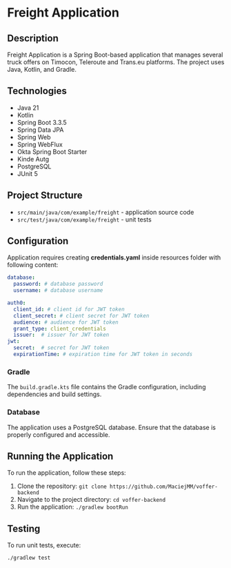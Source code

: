 # Freight Application

## Description
Freight Application is a Spring Boot-based application that manages several truck offers on Timocon, Teleroute and Trans.eu platforms.
The project uses Java, Kotlin, and Gradle.

## Technologies
- Java 21
- Kotlin
- Spring Boot 3.3.5
- Spring Data JPA
- Spring Web
- Spring WebFlux
- Okta Spring Boot Starter
- Kinde Autg
- PostgreSQL
- JUnit 5

## Project Structure
- `src/main/java/com/example/freight` - application source code
- `src/test/java/com/example/freight` - unit tests

## Configuration
Application requires creating **credentials.yaml** inside resources folder with following content:
```yaml
database:
  password: # database password
  username: # database username

auth0:
  client_id: # client id for JWT token
  client_secret: # client secret for JWT token
  audience: # audience for JWT token
  grant_type: client_credentials
  issuer:  # issuer for JWT token
jwt:
  secret:  # secret for JWT token
  expirationTime: # expiration time for JWT token in seconds
```

### Gradle
The `build.gradle.kts` file contains the Gradle configuration, including dependencies and build settings.

### Database
The application uses a PostgreSQL database. Ensure that the database is properly configured and accessible.

## Running the Application
To run the application, follow these steps:
1. Clone the repository: `git clone https://github.com/MaciejMM/voffer-backend`
2. Navigate to the project directory: `cd voffer-backend`
3. Run the application: `./gradlew bootRun`

## Testing
To run unit tests, execute:
```sh
./gradlew test
